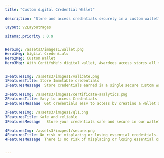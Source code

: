 ```yaml
---
title: "Custom digital Credential Wallet"

description: "Store and access credentials securely in a custom wallet"

layout: V2LayoutPages

sitemap.priority : 0.9


HeroImg: /assets3/images1/wallet.png
Hero1Msg: Digital Credentials
Hero2Msg: Custom Wallet
Hero3Msg: With CertifyMe's digital wallet, Awardees access stores all the achievements earned from your organization in a single space and can access it at any time.


1FeaturesImg: /assets3/images1/validate.png
1FeaturesTitle: Store Immutable credentials
1FeaturesMessage: Store credentials earned in a single secure custom wallet

2FeaturesImg: /assets3/images1/certificate-analytics.png
2FeaturesTitle: Easy to access Credentials
2FeaturesMessage: Get credentials easy to access by creating a wallet account.
                   
3FeaturesImg: /assets3/images1/ql1.png
3FeaturesTitle: Safe and reliable
3FeaturesMessage:  Store your credentials safe and secure in our wallet with advanced security options.

4FeaturesImg: /assets3/images1/secure.png
4FeaturesTitle: No risk of misplacing or losing essential credentials.
4FeaturesMessage: There is no risk of misplacing or losing essential credentials all the credentials will be securely stored in the wallets.


---
```

